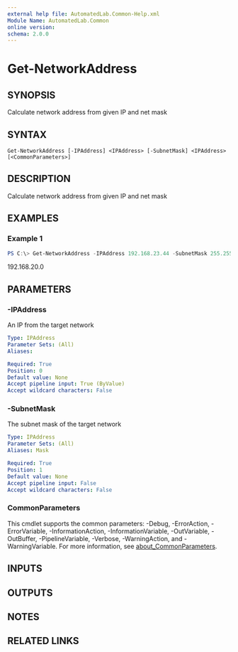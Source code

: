 ```yaml
---
external help file: AutomatedLab.Common-Help.xml
Module Name: AutomatedLab.Common
online version:
schema: 2.0.0
---
```


# Get-NetworkAddress

## SYNOPSIS
Calculate network address from given IP and net mask

## SYNTAX

```
Get-NetworkAddress [-IPAddress] <IPAddress> [-SubnetMask] <IPAddress> [<CommonParameters>]
```

## DESCRIPTION
Calculate network address from given IP and net mask

## EXAMPLES

### Example 1

```powershell
PS C:\> Get-NetworkAddress -IPAddress 192.168.23.44 -SubnetMask 255.255.252.0
```

192.168.20.0

## PARAMETERS

### -IPAddress
An IP from the target network

```yaml
Type: IPAddress
Parameter Sets: (All)
Aliases:

Required: True
Position: 0
Default value: None
Accept pipeline input: True (ByValue)
Accept wildcard characters: False
```

### -SubnetMask
The subnet mask of the target network

```yaml
Type: IPAddress
Parameter Sets: (All)
Aliases: Mask

Required: True
Position: 1
Default value: None
Accept pipeline input: False
Accept wildcard characters: False
```

### CommonParameters
This cmdlet supports the common parameters: -Debug, -ErrorAction, -ErrorVariable, -InformationAction, -InformationVariable, -OutVariable, -OutBuffer, -PipelineVariable, -Verbose, -WarningAction, and -WarningVariable. For more information, see [about_CommonParameters](http://go.microsoft.com/fwlink/?LinkID=113216).

## INPUTS

## OUTPUTS

## NOTES

## RELATED LINKS
